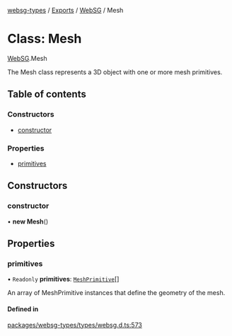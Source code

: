 [websg-types](../README.md) / [Exports](../modules.md) / [WebSG](../modules/WebSG.md) / Mesh

# Class: Mesh

[WebSG](../modules/WebSG.md).Mesh

The Mesh class represents a 3D object with one or more mesh primitives.

## Table of contents

### Constructors

- [constructor](WebSG.Mesh.md#constructor)

### Properties

- [primitives](WebSG.Mesh.md#primitives)

## Constructors

### constructor

• **new Mesh**()

## Properties

### primitives

• `Readonly` **primitives**: [`MeshPrimitive`](WebSG.MeshPrimitive.md)[]

An array of MeshPrimitive instances that define the geometry of the mesh.

#### Defined in

[packages/websg-types/types/websg.d.ts:573](https://github.com/matrix-org/thirdroom/blob/53b6168d/packages/websg-types/types/websg.d.ts#L573)

